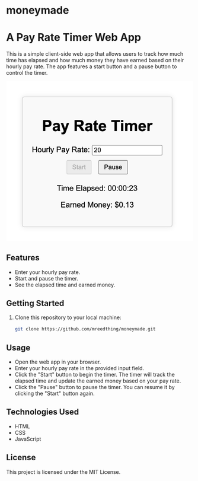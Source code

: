 # moneymade
# A Pay Rate Timer Web App

This is a simple client-side web app that allows users to track how much time has elapsed and how much money they have earned based on their hourly pay rate. The app features a start button and a pause button to control the timer.

![Screenshot](screenshot.png)

## Features

- Enter your hourly pay rate.
- Start and pause the timer.
- See the elapsed time and earned money.

## Getting Started

1. Clone this repository to your local machine:

   ```bash
   git clone https://github.com/mreedthing/moneymade.git

## Usage

- Open the web app in your browser.
- Enter your hourly pay rate in the provided input field.
- Click the "Start" button to begin the timer. The timer will track the elapsed time and update the earned money based on your pay rate.
- Click the "Pause" button to pause the timer. You can resume it by clicking the "Start" button again.

## Technologies Used

- HTML
- CSS
- JavaScript

## License
This project is licensed under the MIT License.
